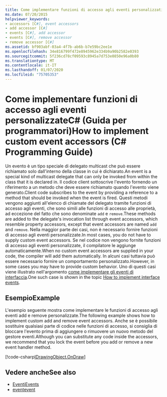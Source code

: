 ```yaml
---
title: Come implementare funzioni di accesso agli eventi personalizzati C# -Guida alla programmazione
ms.date: 07/20/2015
helpviewer_keywords:
- accessors [C#], event accessors
- add accessor [C#]
- events [C#], add accessor
- events [C#], remove accessor
- remove accessor [C#]
ms.assetid: bf903abf-03a4-4f7b-ab6b-b7e59bc2ee1e
ms.openlocfilehash: 34e816799f472e8945962e334b9a90b2582e0393
ms.sourcegitcommit: 5f236cd78cf09593c8945a7d753e0850e96a0b80
ms.translationtype: MT
ms.contentlocale: it-IT
ms.lasthandoff: 01/07/2020
ms.locfileid: "75705353"
---
```

# <a name="how-to-implement-custom-event-accessors-c-programming-guide"></a><span data-ttu-id="6f24e-102">Come implementare funzioni di accesso agli eventi personalizzateC# (Guida per programmatori)</span><span class="sxs-lookup"><span data-stu-id="6f24e-102">How to implement custom event accessors (C# Programming Guide)</span></span>
<span data-ttu-id="6f24e-103">Un evento è un tipo speciale di delegato multicast che può essere richiamato solo dall'interno della classe in cui è dichiarato.</span><span class="sxs-lookup"><span data-stu-id="6f24e-103">An event is a special kind of multicast delegate that can only be invoked from within the class that  it is declared in.</span></span> <span data-ttu-id="6f24e-104">Il codice client sottoscrive l'evento fornendo un riferimento a un metodo che deve essere richiamato quando l'evento viene generato.</span><span class="sxs-lookup"><span data-stu-id="6f24e-104">Client code subscribes to the event by providing a reference to a method that should be invoked when the event is fired.</span></span> <span data-ttu-id="6f24e-105">Questi metodi vengono aggiunti all'elenco di chiamate del delegato tramite funzioni di accesso agli eventi, che sono simili alle funzioni di accesso alle proprietà, ad eccezione del fatto che sono denominate `add` e `remove`.</span><span class="sxs-lookup"><span data-stu-id="6f24e-105">These methods are added to the delegate's invocation list through event accessors, which resemble property accessors, except that event accessors are named `add` and `remove`.</span></span> <span data-ttu-id="6f24e-106">Nella maggior parte dei casi, non è necessario fornire funzioni di accesso agli eventi personalizzate.</span><span class="sxs-lookup"><span data-stu-id="6f24e-106">In most cases, you do not have to supply custom event accessors.</span></span> <span data-ttu-id="6f24e-107">Se nel codice non vengono fornite funzioni di accesso agli eventi personalizzate, il compilatore le aggiunge automaticamente.</span><span class="sxs-lookup"><span data-stu-id="6f24e-107">When no custom event accessors are supplied in your code, the compiler will add them automatically.</span></span> <span data-ttu-id="6f24e-108">In alcuni casi tuttavia può essere necessario fornire un comportamento personalizzato.</span><span class="sxs-lookup"><span data-stu-id="6f24e-108">However, in some cases you may have to provide custom behavior.</span></span> <span data-ttu-id="6f24e-109">Uno di questi casi viene illustrato nell'argomento [come implementare gli eventi di interfaccia](./how-to-implement-interface-events.md).</span><span class="sxs-lookup"><span data-stu-id="6f24e-109">One such case is shown in the topic [How to implement interface events](./how-to-implement-interface-events.md).</span></span>
  
## <a name="example"></a><span data-ttu-id="6f24e-110">Esempio</span><span class="sxs-lookup"><span data-stu-id="6f24e-110">Example</span></span>  
 <span data-ttu-id="6f24e-111">L'esempio seguente mostra come implementare le funzioni di accesso agli eventi add e remove personalizzate.</span><span class="sxs-lookup"><span data-stu-id="6f24e-111">The following example shows how to implement custom add and remove event accessors.</span></span> <span data-ttu-id="6f24e-112">Anche se è possibile sostituire qualsiasi parte di codice nelle funzioni di accesso, si consiglia di bloccare l'evento prima di aggiungere o rimuovere un nuovo metodo del gestore eventi.</span><span class="sxs-lookup"><span data-stu-id="6f24e-112">Although you can substitute any code inside the accessors, we recommend that you lock the event before you add or remove a new event handler method.</span></span>  
  
[!code-csharp[IDrawingObject.OnDraw](~/samples/snippets/csharp/VS_Snippets_VBCSharp/csProgGuideEvents/CS/Events.cs#IDrawingObjectOnDraw)]  
  
## <a name="see-also"></a><span data-ttu-id="6f24e-113">Vedere anche</span><span class="sxs-lookup"><span data-stu-id="6f24e-113">See also</span></span>

- [<span data-ttu-id="6f24e-114">Eventi</span><span class="sxs-lookup"><span data-stu-id="6f24e-114">Events</span></span>](./index.md)
- [<span data-ttu-id="6f24e-115">event</span><span class="sxs-lookup"><span data-stu-id="6f24e-115">event</span></span>](../../language-reference/keywords/event.md)
